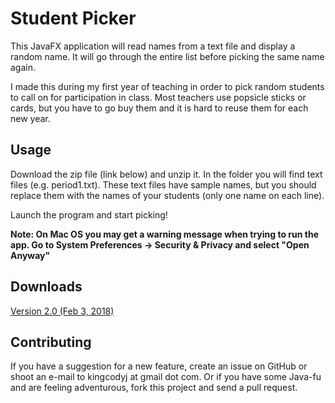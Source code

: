 # Student Picker

This JavaFX application will read names from a text file and display a random name. It will go through the entire list before picking the same name again.

I made this during my first year of teaching in order to pick random students to call on for participation in class. Most teachers use popsicle sticks or cards, but you have to go buy them and it is hard to reuse them for each new year.

## Usage

Download the zip file (link below) and unzip it. In the folder you will find text files (e.g. period1.txt). These text files have sample names, but you should replace them with the names of your students (only one name on each line).

Launch the program and start picking!

**Note: On Mac OS you may get a warning message when trying to run the app. Go to System Preferences -> Security & Privacy and select "Open Anyway"**

## Downloads

[Version 2.0 (Feb 3, 2018)](https://github.com/codytheking/StudentPicker/releases/tag/2.0)

## Contributing

If you have a suggestion for a new feature, create an issue on GitHub or shoot an e-mail to kingcodyj at gmail dot com. Or if you have some Java-fu and are feeling adventurous, fork this project and send a pull request.

